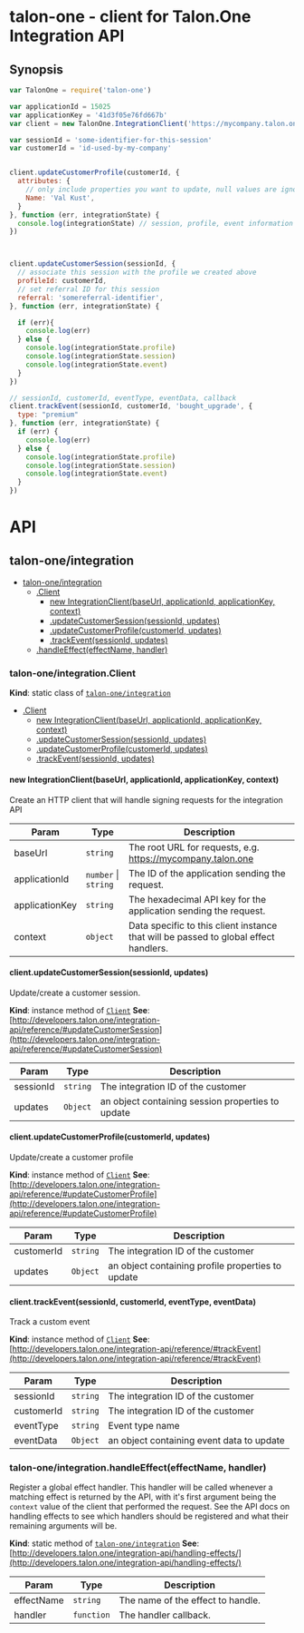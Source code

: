 # talon-one - client for Talon.One Integration API

## Synopsis

```javascript
var TalonOne = require('talon-one')

var applicationId = 15025
var applicationKey = '41d3f05e76fd667b'
var client = new TalonOne.IntegrationClient('https://mycompany.talon.one', applicationId, applicationKey)

var sessionId = 'some-identifier-for-this-session'
var customerId = 'id-used-by-my-company'


client.updateCustomerProfile(customerId, {
  attributes: {
    // only include properties you want to update, null values are ignored
    Name: 'Val Kust',
  }
}, function (err, integrationState) {
  console.log(integrationState) // session, profile, event information
})



client.updateCustomerSession(sessionId, {
  // associate this session with the profile we created above
  profileId: customerId,
  // set referral ID for this session
  referral: 'somereferral-identifier',
}, function (err, integrationState) {

  if (err){
    console.log(err)
  } else {
    console.log(integrationState.profile)
    console.log(integrationState.session)
    console.log(integrationState.event)
  }
})

// sessionId, customerId, eventType, eventData, callback
client.trackEvent(sessionId, customerId, 'bought_upgrade', {
  type: "premium"
}, function (err, integrationState) {
  if (err) {
    console.log(err)
  } else {
    console.log(integrationState.profile)
    console.log(integrationState.session)
    console.log(integrationState.event)
  }
})
```

# API

<a name="module_talon-one/integration"></a>

## talon-one/integration

* [talon-one/integration](#module_talon-one/integration)
    * [.Client](#module_talon-one/integration.Client)
        * [new IntegrationClient(baseUrl, applicationId, applicationKey, context)](#new_module_talon-one/integration.Client_new)
        * [.updateCustomerSession(sessionId, updates)](#module_talon-one/integration.Client+updateCustomerSession)
        * [.updateCustomerProfile(customerId, updates)](#module_talon-one/integration.Client+updateCustomerProfile)
        * [.trackEvent(sessionId, updates)](#module_talon-one/integration.Client+trackEvent)
    * [.handleEffect(effectName, handler)](#module_talon-one/integration.handleEffect)

<a name="module_talon-one/integration.Client"></a>

### talon-one/integration.Client
**Kind**: static class of <code>[talon-one/integration](#module_talon-one/integration)</code>

* [.Client](#module_talon-one/integration.Client)
    * [new IntegrationClient(baseUrl, applicationId, applicationKey, context)](#new_module_talon-one/integration.Client_new)
    * [.updateCustomerSession(sessionId, updates)](#module_talon-one/integration.Client+updateCustomerSession)
    * [.updateCustomerProfile(customerId, updates)](#module_talon-one/integration.Client+updateCustomerProfile)
    * [.trackEvent(sessionId, updates)](#module_talon-one/integration.Client+trackEvent)

<a name="new_module_talon-one/integration.Client_new"></a>

#### new IntegrationClient(baseUrl, applicationId, applicationKey, context)
Create an HTTP client that will handle signing requests for the integration API


| Param | Type | Description |
| --- | --- | --- |
| baseUrl | <code>string</code> | The root URL for requests, e.g. https://mycompany.talon.one |
| applicationId | <code>number</code> &#124; <code>string</code> | The ID of the application sending the request. |
| applicationKey | <code>string</code> | The hexadecimal API key for the application sending the request. |
| context | <code>object</code> | Data specific to this client instance that will be passed to global effect handlers. |

<a name="module_talon-one/integration.Client+updateCustomerSession"></a>

#### client.updateCustomerSession(sessionId, updates)
Update/create a customer session.

**Kind**: instance method of <code>[Client](#module_talon-one/integration.Client)</code>
**See**: [http://developers.talon.one/integration-api/reference/#updateCustomerSession](http://developers.talon.one/integration-api/reference/#updateCustomerSession)

| Param | Type | Description |
| --- | --- | --- |
| sessionId | <code>string</code> | The integration ID of the customer |
| updates | <code>Object</code> | an object containing session properties to update |

<a name="module_talon-one/integration.Client+updateCustomerProfile"></a>

#### client.updateCustomerProfile(customerId, updates)
Update/create a customer profile

**Kind**: instance method of <code>[Client](#module_talon-one/integration.Client)</code>
**See**: [http://developers.talon.one/integration-api/reference/#updateCustomerProfile](http://developers.talon.one/integration-api/reference/#updateCustomerProfile)

| Param | Type | Description |
| --- | --- | --- |
| customerId | <code>string</code> | The integration ID of the customer |
| updates | <code>Object</code> | an object containing profile properties to update |

<a name="module_talon-one/integration.Client+trackEvent"></a>

#### client.trackEvent(sessionId, customerId, eventType, eventData)
Track a custom event

**Kind**: instance method of <code>[Client](#module_talon-one/integration.Client)</code>
**See**: [http://developers.talon.one/integration-api/reference/#trackEvent](http://developers.talon.one/integration-api/reference/#trackEvent)

| Param | Type | Description |
| --- | --- | --- |
| sessionId | <code>string</code> | The integration ID of the customer |
| customerId | <code>string</code> | The integration ID of the customer |
| eventType | <code>string</code> | Event type name |
| eventData | <code>Object</code> | an object containing event data to update |

<a name="module_talon-one/integration.handleEffect"></a>

### talon-one/integration.handleEffect(effectName, handler)
Register a global effect handler. This handler will be called whenever a
matching effect is returned by the API, with it's first argument being the
`context` value of the client that performed the request. See the API docs on
handling effects to see which handlers should be registered and what their
remaining arguments will be.

**Kind**: static method of <code>[talon-one/integration](#module_talon-one/integration)</code>
**See**: [http://developers.talon.one/integration-api/handling-effects/](http://developers.talon.one/integration-api/handling-effects/)

| Param | Type | Description |
| --- | --- | --- |
| effectName | <code>string</code> | The name of the effect to handle. |
| handler | <code>function</code> | The handler callback. |

